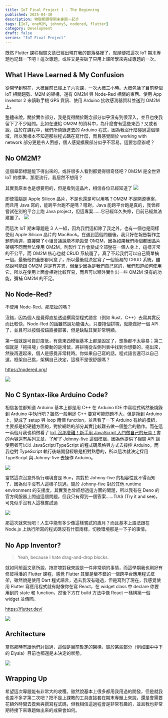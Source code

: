 ```yaml
---
title: IoT Final Project 1 - The Beginning
published: 2025-04-30
description: 物聯網課程期末專題－起步
tags: [IoT, oneM2M, johnny5, nodered, flutter]
category: Development
draft: false
series: "IoT Final Project"
---
```

既然 Flutter 課程相關文章已經出現在我的部落格裡了，就順便把這次 IoT 期末專題也記錄一下吧！這次專題，或許又是突破了只用上課所學來完成專題的一次。
## What I Have Learned & My Confusion
從開學到現在，大概目前已經上了六次課，一次大概三小時。大概包括了目前整個 IoT 相關趨勢、M2M 的架構，還有 OM2M 與 Node-Red 相關的東西、使用 App Inventor 2 來讀取手機 GPS 資訊、使用 Arduino 接收感測器資料並送到 OM2M 上。

整體來說，關於實作部分，我是覺得關於觀念部分似乎沒有到很深入，並且也使我留下了不少疑問。比如在送給 OM2M 的資料中，為什麼會有這些東西？又或者說，由於在課程中，我們所燒錄進去的 Arduino 程式，因為我沒什麼碰過這個領域，所以我根本不知道那些程式碼在寫什麼，而且感覺關於 working with network 部分更是令人困惑，個人感覺擴展部分似乎不容易，這要怎麼辦呢？

## No OM2M?
這個章節標題能下得出來的，或許很多人看到都覺得很奇怪吧？OM2M 是全世界 IoT 的標準，那麼流行，我居然不想用？

其實我原本也是想要用的，但是看到這晶片，相信各位已經知道了
![](./mymac.png)

即使電腦是 Apple Silicon 晶片，不是也還是可以用嗎？OM2M 不是開源專案，而且用 Java 寫的，能跨平台跑不是嗎？嗯對，Java 能跨平台跑是真的，我曾經嘗試在別的平台上跑 Java project，但這專案......它已經年久失修，目前已經無法建置了。
![](./buildfailed.png)

而這次 IoT 期末專題是 3 人一組，因為我們這組除了我之外，也有一個也是同樣使用 Apple Silicon 晶片的 MacBook。在遇到這個問題後，我只好在報告製作主題前兩週，直接開了小組會議說能不能拋棄 OM2M，因為如果我們兩個都因晶片架構不同而無法使用 OM2M，則製作工作會變成全部壓在一個人身上，這樣非常的不公平，而 OM2M 核心也就 CRUD 系統罷了，真了不起我們可以自己簡單搞一個。最後他們全部都同意了，所以最後就決定寫了一個簡易的 CRUD 系統，雖然說可能跟 OM2M 還是有差異，但至少因為是我們自己寫的，我們知道如何使用它，所以在使用上面會相對比較容易，而且可以額外實作出一些 OM2M 沒有的功能，彌補 OM2M 的不足。

## No Node-Red?
不使用 Node-Red，那麼扯的嗎？

沒錯，因為個人是覺得直接透過撰寫型程式語言（例如 Rust、C++）去寫其實反而比較快，Node-Red 的話雖然說功能強大，只要拖個拼塊，就能做好一個 API 了，並且可以按個按鈕直接部署，但是缺點其實非常明顯。

第一個就是可自訂度低，有些東西模組基本上都是固定了，想換都不太容易；第二個就是「拖拼塊」你要動的是滑鼠，將拼塊從左側列表中找到你想要的，拖出來，然後再連起來，個人是感覺非常耗時。你如果自己寫的話，程式語言還可以自己選，框架自己挑，架構自己決定，這樣不是很舒服嗎？

https://nodered.org/

![](./nodered.jpg)

## No C Syntax-like Arduino Code?
相信各位都知道 Arduino 基本上都是用 C++ 在 Arduino IDE 中寫程式碼然後燒錄到 Arduino 中執行吧？雖然一般用途 C++ 要寫可能問題不大，但是換到 Arduino 上，變成了 setup 與 loop 兩個 function，並且看了一下 Arduino 有給的模組，主要都是給硬體方面的，對於網路的部分其實比較難去做一個整合的動作。而在這一兩個月我也稍微看了 [IoT 沒那麼難！新手用 JavaScript 入門做自己的玩具！](https://www.books.com.tw/products/0010875992?srsltid=AfmBOorI9pLB9c0ELLlL2m7ehdEcppYfZTIHt1sPhcNpjGweKJfCDXnG)書的內容還有系列文章，了解了 [Johnny-five](https://johnny-five.io/) 這個模組，因為他提供了相關 API 讓使用者可以以 JavaScript/TypeScript 的程式碼風格與方式去操控 Arduino。而我也對 TypeScript 執行後端開發經驗是相對熟悉的，所以這次就決定採用 TypeScript 與 Johnny-five 去操作 Arduino。

![](./johnnyfive.png)

當然這次沒意外執行環境會是 Bun，其對於 Johnny-five 的相容性就不得而知了，因為似乎沒有人這樣子玩過。關於 Johnny-five 對於其他 runtime environment 的支援度，其實我也曾經想過這方面的問題，所以我有在 Deno 的官方伺服器上問過這個問題，但我只有得到一個答案......TIAS (Try it and see)，可見似乎沒有人這樣嘗試過

![](./askondenoserver.png)

那這次就來玩吧！人生中能有多少像這樣嘗試的歲月？而且基本上語法跟在 Node.js 上執行所寫的程式碼沒有什麼兩樣，切換環境那是一下子的事情。

## No App Inventor?
> Yeah, because I hate drag-and-drop blocks.

就如同前面文章所說，拖拼塊對我來說是一件非常煩的事情，而這學期我也剛好有修彼得潘的 Flutter 課程，感覺 Flutter 其實是蠻不錯的一個跨平台應用程式框架，雖然說是使用 Dart 程式語言，過去我沒有碰過，但是寫到了現在，我感覺使用 Flutter 寫應用程式就有點像你在寫 React，在 widget class 中 declare 你要用到的 state 和 function，然後下方在 build 方法中像 React 一樣構築一個 widget 並傳回。

https://flutter.dev/

![](./flutter.png)

## Architecture
當然那時有跟他們討論過，這個是目前暫定的架構，關於某些部分（例如圖中中下的 Elysia）目前也都還是未決定的狀態。

![](./architecture.jpg)

## Wrapping Up
希望這次專題能有非常大的收穫。雖然說基本上很多都用我用過的開發，但是就我也差不多才第二次吧？把不是上課教的工具直接套在期末專題上來說，還是會需要花額外時間去摸索與撰寫程式碼，但我相信這過程會是非常有趣的，並且我也非常期待接下來專題做出來的成果會如何。
